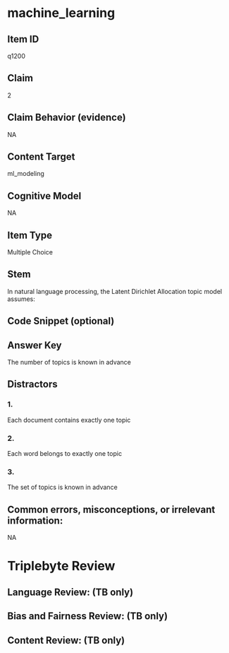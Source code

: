 # machine_learning

## Item ID
q1200

## Claim
2

## Claim Behavior (evidence)
NA

## Content Target
ml_modeling

## Cognitive Model
NA

## Item Type
Multiple Choice

## Stem
In natural language processing, the Latent Dirichlet Allocation topic model assumes:

## Code Snippet (optional)


## Answer Key
The number of topics is known in advance

## Distractors

### 1.
Each document contains exactly one topic

### 2.
Each word belongs to exactly one topic

### 3.
The set of topics is known in advance

## Common errors, misconceptions, or irrelevant information:
NA

# Triplebyte Review


## Language Review: (TB only)


## Bias and Fairness Review: (TB only)


## Content Review: (TB only)

